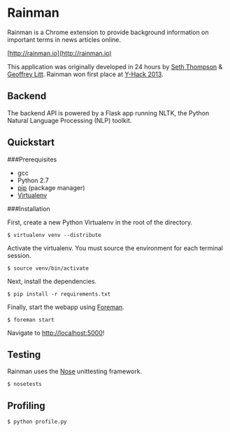 Rainman
=======

Rainman is a Chrome extension to provide background information on important terms in news articles online.

[http://rainman.io](http://rainman.io)

This application was originally developed in 24 hours by [Seth Thompson](http://seth.fm) & [Geoffrey Litt](http://geoffreylitt.com).
Rainman won first place at [Y-Hack 2013](http://y-hack.com/).

Backend
-------

The backend API is powered by a Flask app running NLTK, the Python Natural Language Processing (NLP) toolkit.

Quickstart
----------

###Prerequisites

* gcc
* Python 2.7
* [pip](https://pypi.python.org/pypi/pip) (package manager)
* [Virtualenv](https://pypi.python.org/pypi/virtualenv)

###Installation

First, create a new Python Virtualenv in the root of the directory.

	$ virtualenv venv --distribute

Activate the virtualenv.  You must source the environment for each terminal session.

	$ source venv/bin/activate

Next, install the dependencies.

	$ pip install -r requirements.txt

Finally, start the webapp using [Foreman](http://ddollar.github.io/foreman/).

	$ foreman start

Navigate to [http://localhost:5000](http://localhost:5000)!

Testing
-------

Rainman uses the [Nose](http://nose.readthedocs.org/) unittesting framework.

	$ nosetests

Profiling
---------

	$ python profile.py
